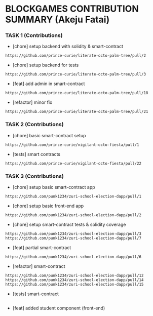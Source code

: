 # BLOCKGAMES CONTRIBUTION SUMMARY (Akeju Fatai)

### TASK 1 (Contributions)
- [chore] setup backend with solidity & smart-contract
```
https://github.com/prince-curie/literate-octo-palm-tree/pull/2
```

- [chore] setup backend for tests
```
https://github.com/prince-curie/literate-octo-palm-tree/pull/3
```

- [feat] add admin in smart-contract
```
https://github.com/prince-curie/literate-octo-palm-tree/pull/18
```

- [refactor] minor fix
```
https://github.com/prince-curie/literate-octo-palm-tree/pull/21
```

### TASK 2 (Contributions)
- [chore] basic smart-contract setup
```
https://github.com/prince-curie/vigilant-octo-fiesta/pull/1
```

- [tests] smart contracts
```
https://github.com/prince-curie/vigilant-octo-fiesta/pull/22
```

### TASK 3 (Contributions)
- [chore] setup basic smart-contract app
```
https://github.com/punk1234/zuri-school-election-dapp/pull/1
```

- [chore] setup basic front-end app
```
https://github.com/punk1234/zuri-school-election-dapp/pull/2
```

- [chore] setup smart-contract tests & solidity coverage
```
https://github.com/punk1234/zuri-school-election-dapp/pull/3
https://github.com/punk1234/zuri-school-election-dapp/pull/7
```

- [feat] partial smart-contract
```
https://github.com/punk1234/zuri-school-election-dapp/pull/6
```

- [refactor] smart-contract
```
https://github.com/punk1234/zuri-school-election-dapp/pull/12
https://github.com/punk1234/zuri-school-election-dapp/pull/14
https://github.com/punk1234/zuri-school-election-dapp/pull/15
```

- [tests] smart-contract
```
```

- [feat] added student component (front-end)
```
```
